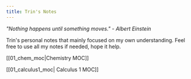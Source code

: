 ```yaml
---
title: Trin's Notes
---
```

*"Nothing happens until something moves." - Albert Einstein*

Trin's personal notes that mainly focused on my own understanding. Feel free to use all my notes if needed, hope it help.

[[01_chem_moc|Chemistry MOC]]

[[01_calculus1_moc| Calculus 1 MOC]]